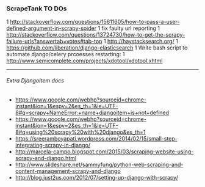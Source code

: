 ### ScrapeTank TO DOs

1 http://stackoverflow.com/questions/15611605/how-to-pass-a-user-defined-argument-in-scrapy-spider
1 fix faulty url reporting
1 http://stackoverflow.com/questions/13724730/how-to-get-the-scrapy-failure-urls?answertab=votes#tab-top
1 http://haystacksearch.org/
1 https://github.com/liberation/django-elasticsearch
1 Write bash script to automate django/celery prcoesses restarting:
 1 http://www.semicomplete.com/projects/xdotool/xdotool.xhtml

_ _ _


###### Extra DjangoItem docs
- https://www.google.com/webhp?sourceid=chrome-instant&ion=1&espv=2&es_th=1&ie=UTF-8#q=scrapy+NameError:+name+djangoitem+is+not+defined
- https://www.google.com/webhp?sourceid=chrome-instant&ion=1&espv=2&es_th=1&ie=UTF-8#q=using%20scrapy%20with%20django&es_th=1
- https://sreeramboyapati.wordpress.com/2014/02/15/small-step-integrating-scrapy-in-django/
- http://marcela-campo.blogspot.com/2015/03/scraping-website-using-scrapy-and-django.html
- http://www.slideshare.net/sammyfung/python-web-scraping-and-content-management-scrapy-and-django
- http://blog.just2us.com/2012/07/setting-up-django-with-scrapy/
